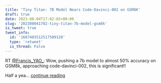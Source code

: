 ```yaml
---
title: 'Tiny Titan: 7B Model Nears Code-Davinci-002 on GSM8K'
draft: true
date: 2023-08-04T17:02:02+00:00
slug: '202308041702-tiny-titan-7b-model-gsm8k'
is_tweet: true
tweet_info:
  id: '1687403512517509120'
  type: 'retweet'
  is_thread: False
---
```




RT [@Francis_YAO_](https://x.com/Francis_YAO_): Wow, pushing a 7b model to almost 50% accuracy on GSM8k, approaching code-davinci-002, this is significant!! 

Half a yea… [continue reading](https://x.com/sytelus/status/1687403512517509120)
